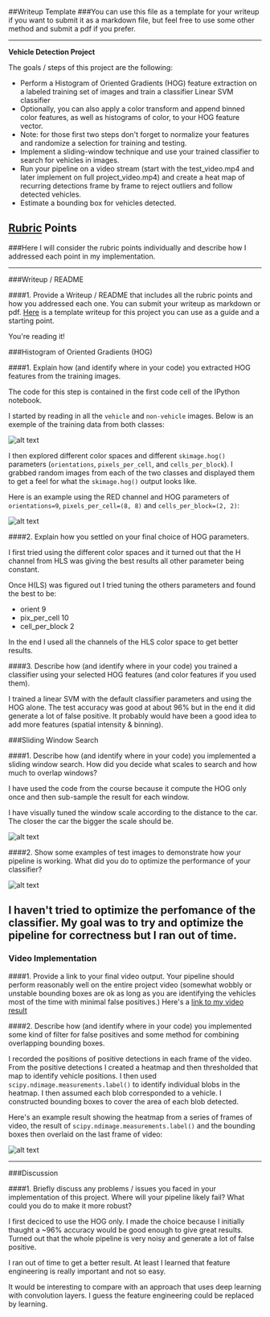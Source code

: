 ##Writeup Template
###You can use this file as a template for your writeup if you want to submit it as a markdown file, but feel free to use some other method and submit a pdf if you prefer.

---

**Vehicle Detection Project**

The goals / steps of this project are the following:

* Perform a Histogram of Oriented Gradients (HOG) feature extraction on a labeled training set of images and train a classifier Linear SVM classifier
* Optionally, you can also apply a color transform and append binned color features, as well as histograms of color, to your HOG feature vector.
* Note: for those first two steps don't forget to normalize your features and randomize a selection for training and testing.
* Implement a sliding-window technique and use your trained classifier to search for vehicles in images.
* Run your pipeline on a video stream (start with the test_video.mp4 and later implement on full project_video.mp4) and create a heat map of recurring detections frame by frame to reject outliers and follow detected vehicles.
* Estimate a bounding box for vehicles detected.

[//]: # (Image References)
[image1]: examples/training_data.png
[image2]: examples/hog_ex.png
[image3]: examples/window_scale.png
[image4]: examples/sld_windows.png
[image5]: examples/heat_map.png

## [Rubric](https://review.udacity.com/#!/rubrics/513/view) Points
###Here I will consider the rubric points individually and describe how I addressed each point in my implementation.

---
###Writeup / README

####1. Provide a Writeup / README that includes all the rubric points and how you addressed each one.  You can submit your writeup as markdown or pdf.  [Here](https://github.com/udacity/CarND-Vehicle-Detection/blob/master/writeup_template.md) is a template writeup for this project you can use as a guide and a starting point.

You're reading it!

###Histogram of Oriented Gradients (HOG)

####1. Explain how (and identify where in your code) you extracted HOG features from the training images.

The code for this step is contained in the first code cell of the IPython notebook.

I started by reading in all the `vehicle` and `non-vehicle` images.
Below is an exemple of the training data from both classes:

![alt text][image1]

I then explored different color spaces and different `skimage.hog()` parameters (`orientations`, `pixels_per_cell`, and `cells_per_block`).  I grabbed random images from each of the two classes and displayed them to get a feel for what the `skimage.hog()` output looks like.

Here is an example using the RED channel and HOG parameters of `orientations=9`, `pixels_per_cell=(8, 8)` and `cells_per_block=(2, 2)`:

![alt text][image2]

####2. Explain how you settled on your final choice of HOG parameters.

I first tried using the different color spaces and it turned out that the H channel from HLS was giving the best results all other parameter being constant.

Once H(LS) was figured out I tried tuning the others parameters and found the best to be:
- orient 9
- pix_per_cell 10
- cell_per_block 2

In the end I used all the channels of the HLS color space to get better results.

####3. Describe how (and identify where in your code) you trained a classifier using your selected HOG features (and color features if you used them).

 I trained a linear SVM with the default classifier parameters and using the HOG alone.
 The test accuracy was good at about 96% but in the end it did generate a lot of false positive.
 It probably would have been a good idea to add more features (spatial intensity & binning).

###Sliding Window Search

####1. Describe how (and identify where in your code) you implemented a sliding window search.  How did you decide what scales to search and how much to overlap windows?

I have used the code from the course because it compute the HOG only once and then sub-sample the result for each window.

I have visually tuned the window scale according to the distance to the car. The closer the car the bigger the scale should be.

![alt text][image3]

####2. Show some examples of test images to demonstrate how your pipeline is working.  What did you do to optimize the performance of your classifier?

![alt text][image4]

I haven't tried to optimize the perfomance of the classifier.
My goal was to try and optimize the pipeline for correctness but I ran out of time.
---

### Video Implementation

####1. Provide a link to your final video output.  Your pipeline should perform reasonably well on the entire project video (somewhat wobbly or unstable bounding boxes are ok as long as you are identifying the vehicles most of the time with minimal false positives.)
Here's a [link to my video result](./output_images/project_video.mp4)

####2. Describe how (and identify where in your code) you implemented some kind of filter for false positives and some method for combining overlapping bounding boxes.

I recorded the positions of positive detections in each frame of the video.  From the positive detections I created a heatmap and then thresholded that map to identify vehicle positions.  I then used `scipy.ndimage.measurements.label()` to identify individual blobs in the heatmap.  I then assumed each blob corresponded to a vehicle.  I constructed bounding boxes to cover the area of each blob detected.

Here's an example result showing the heatmap from a series of frames of video, the result of `scipy.ndimage.measurements.label()` and the bounding boxes then overlaid on the last frame of video:

![alt text][image5]

---

###Discussion

####1. Briefly discuss any problems / issues you faced in your implementation of this project.  Where will your pipeline likely fail?  What could you do to make it more robust?

I first deciced to use the HOG only.
I made the choice because I initially thaught a ~96% accuracy would be good enough to give great results.
Turned out that the whole pipeline is very noisy and generate a lot of false positive.

I ran out of time to get a better result.
At least I learned that feature engineering is really important and not so easy.

It would be interesting to compare with an approach that uses deep learning with convolution layers. I guess the feature engineering could be replaced by learning.
